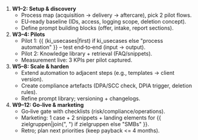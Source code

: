 <!-- PURPOSE: 12‑week roadmap for solo practice, aligned to {{ hauptleistung }} and top use cases. -->
<!-- OUTPUT: HTML only. No manufacturing/automotive steps. -->

<ol>
  <li><strong>W1–2: Setup &amp; discovery</strong>
    <ul>
      <li>Process map (acquisition → delivery → aftercare), pick 2 pilot flows.</li>
      <li>EU‑ready baseline (IDs, access, logging scope, deletion concept).</li>
      <li>Define prompt building blocks (offer, intake, report sections).</li>
    </ul>
  </li>
  <li><strong>W3–4: Pilots</strong>
    <ul>
      <li>Pilot 1: {{ (ki_usecases|first) if ki_usecases else "process automation" }} – test end‑to‑end (input → output).</li>
      <li>Pilot 2: Knowledge library + retrieval (FAQ/snippets).</li>
      <li>Measurement live: 3 KPIs per pilot captured.</li>
    </ul>
  </li>
  <li><strong>W5–8: Scale &amp; harden</strong>
    <ul>
      <li>Extend automation to adjacent steps (e.g., templates → client version).</li>
      <li>Create compliance artefacts (DPA/SCC check, DPIA trigger, deletion rules).</li>
      <li>Refine prompt library; versioning + changelogs.</li>
    </ul>
  </li>
  <li><strong>W9–12: Go‑live &amp; marketing</strong>
    <ul>
      <li>Go‑live gate with checklists (risk/compliance/operations).</li>
      <li>Marketing: 1 case + 2 snippets + landing elements for {{ zielgruppen|join(", ") if zielgruppen else "SMBs" }}.</li>
      <li>Retro; plan next priorities (keep payback &lt;= 4 months).</li>
    </ul>
  </li>
</ol>

